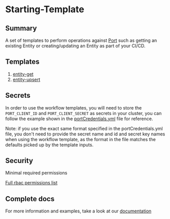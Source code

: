 # Starting-Template

## Summary

A set of templates to perform operations against [Port](https://getport.io) such as getting an existing Entity or creating/updating an Entity as part of your CI/CD.

## Templates

1. [entity-get](https://github.com/codefresh-io/argo-hub/blob/main/workflows/port/versions/1.1.0/docs/entity-get.md)
2. [entity-upsert](https://github.com/codefresh-io/argo-hub/blob/main/workflows/port/versions/1.1.0/docs/entity-upsert.md)

## Secrets

In order to use the workflow templates, you will need to store the `PORT_CLIENT_ID` and `PORT_CLIENT_SECRET` as secrets in your cluster, you can follow the example shown in the [portCredentials.yml](https://github.com/codefresh-io/argo-hub/blob/main/workflows/port/versions/1.1.0/portCredentials.yaml) file for reference.

Note: if you use the exact same format specified in the portCredentials.yml file, you don't need to provide the secret name and id and secret key names when using the workflow template, as the format in the file matches the defaults picked up by the template inputs.

## Security

Minimal required permissions

[Full rbac permissions list](https://github.com/codefresh-io/argo-hub/blob/main/workflows/port/versions/1.1.0/rbac.yaml)

## Complete docs

For more information and examples, take a look at our [documentation](https://docs.getport.io/build-your-software-catalog/sync-data-to-catalog/ci-cd/codefresh-workflow-template/)
